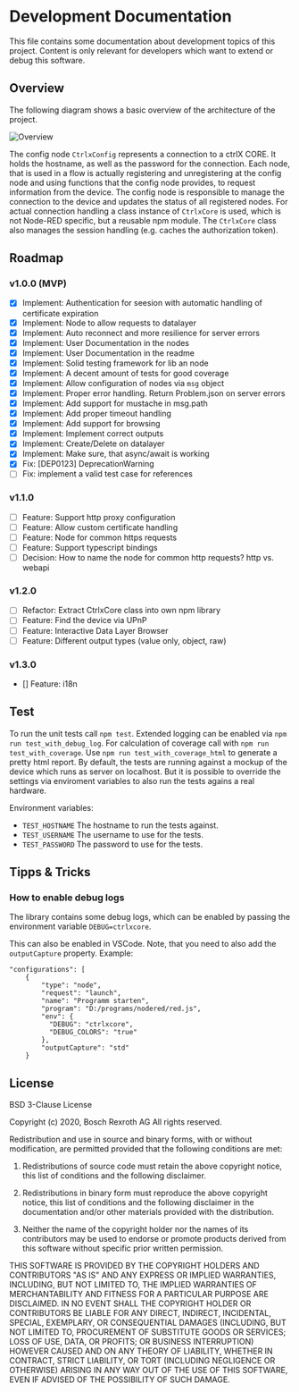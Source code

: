 
# Development Documentation

This file contains some documentation about development topics of this project.
Content is only relevant for developers which want to extend or debug this software.

## Overview

The following diagram shows a basic overview of the architecture of the project.

![Overview](https://www.plantuml.com/plantuml/svg/0/TLDDRwCm4BtpAqQSqW-gxXwh2ZLBM6qERIGIgNjrO49GOCpQGx9HbV--na1Yskm1sJEUUNxlcNdHB1GtLGcBFQfzWGTFxmggXH8LfBAg9I7naeybWgdwxdcrI7SYHqXPbN_Xm_C0qb9e3L6RYAH2a_am7q2mP5LG3YntI3PpTowQRALc4XNUGwDHTRlQu1oaocwwubBcSvfSWaN3GwHGP3F1eXH7L9DQyFRQmIkoo4pmtu84DwYGKjHkoK4LZ6FqUsXnslEJvvqkBf3CC52O1Qaa8tOTM5i2qR2i11UIhZX4coA7vsTuQtkJU6PyjgaM2yBmRDzTRz_Wr2Wvc3PA3lvroRMK9MIuRl9HKTzrQdaXDHKObxOowozDukdCRjwJ-IgskzTuDPrDLzF-_6USn6zHlBJXZsJnlem7E4UcO_6V1ZMF17zHwZgJuRv8UrqzjSekdwJozfeiav0qf_hogqYAIgbnqZsUuNb-FBzzhDyGBPBOD_nQUc5eANL2VZ7NUcd60fNjSrdwttou3GAxddzgU6hV1SA-z8i7_kF3mwqFGH2wVHRl2HJcXMPKPY38sJjupjKMeaExVfK19Cd5vWXcmhdH3eZX-Oc8AzHxGShCgFy3 "Overview")

The config node `CtrlxConfig` represents a connection to a ctrlX CORE. It holds the hostname, as well as the password for the connection.
Each node, that is used in a flow is actually registering and unregistering at the config node and using functions that the config node provides, to request information from the device. The config node is responsible to manage the connection to the device and updates the status of all registered nodes.
For actual connection handling a class instance of `CtrlxCore` is used, which is not Node-RED specific, but a reusable npm module. The `CtrlxCore` class also manages the session handling (e.g. caches the authorization token).

## Roadmap

### v1.0.0 (MVP)

- [x] Implement: Authentication for seesion with automatic handling of certificate expiration
- [x] Implement: Node to allow requests to datalayer
- [x] Implement: Auto reconnect and more resilience for server errors
- [x] Implement: User Documentation in the nodes
- [x] Implement: User Documentation in the readme
- [x] Implement: Solid testing framework for lib an node
- [x] Implement: A decent amount of tests for good coverage
- [x] Implement: Allow configuration of nodes via `msg` object
- [x] Implement: Proper error handling. Return Problem.json on server errors
- [x] Implement: Add support for mustache in msg.path
- [x] Implement: Add proper timeout handling
- [x] Implement: Add support for browsing
- [x] Implement: Implement correct outputs
- [x] Implement: Create/Delete on datalayer
- [x] Implement: Make sure, that async/await is working
- [x] Fix: [DEP0123] DeprecationWarning
- [ ] Fix: implement a valid test case for references

### v1.1.0

- [ ] Feature: Support http proxy configuration
- [ ] Feature: Allow custom certificate handling
- [ ] Feature: Node for common https requests
- [ ] Feature: Support typescript bindings
- [ ] Decision: How to name the node for common http requests? http vs. webapi

### v1.2.0

- [ ] Refactor: Extract CtrlxCore class into own npm library
- [ ] Feature: Find the device via UPnP
- [ ] Feature: Interactive Data Layer Browser
- [ ] Feature: Different output types (value only, object, raw)

### v1.3.0

- [] Feature: i18n

## Test

To run the unit tests call `npm test`. Extended logging can be enabled via `npm run test_with_debug_log`.
For calculation of coverage call with `npm run test_with_coverage`. Use `npm run test_with_coverage_html` to
generate a pretty html report.
By default, the tests are running against a mockup of the device which runs as server on localhost.
But it is possible to override the settings via enviroment variables to also run the tests agains a real hardware.

Environment variables:

- `TEST_HOSTNAME` The hostname to run the tests against.
- `TEST_USERNAME` The username to use for the tests.
- `TEST_PASSWORD` The password to use for the tests.

## Tipps & Tricks

### How to enable debug logs

The library contains some debug logs, which can be enabled by passing the environment variable `DEBUG=ctrlxcore`.

This can also be enabled in VSCode. Note, that you need to also add the `outputCapture` property. Example:

    "configurations": [
        {
            "type": "node",
            "request": "launch",
            "name": "Programm starten",
            "program": "D:/programs/nodered/red.js",
            "env": {
              "DEBUG": "ctrlxcore",
              "DEBUG_COLORS": "true"
            },
            "outputCapture": "std"
        }

## License

BSD 3-Clause License

Copyright (c) 2020, Bosch Rexroth AG
All rights reserved.

Redistribution and use in source and binary forms, with or without
modification, are permitted provided that the following conditions are met:

1. Redistributions of source code must retain the above copyright notice, this
   list of conditions and the following disclaimer.

2. Redistributions in binary form must reproduce the above copyright notice,
   this list of conditions and the following disclaimer in the documentation
   and/or other materials provided with the distribution.

3. Neither the name of the copyright holder nor the names of its
   contributors may be used to endorse or promote products derived from
   this software without specific prior written permission.

THIS SOFTWARE IS PROVIDED BY THE COPYRIGHT HOLDERS AND CONTRIBUTORS "AS IS"
AND ANY EXPRESS OR IMPLIED WARRANTIES, INCLUDING, BUT NOT LIMITED TO, THE
IMPLIED WARRANTIES OF MERCHANTABILITY AND FITNESS FOR A PARTICULAR PURPOSE ARE
DISCLAIMED. IN NO EVENT SHALL THE COPYRIGHT HOLDER OR CONTRIBUTORS BE LIABLE
FOR ANY DIRECT, INDIRECT, INCIDENTAL, SPECIAL, EXEMPLARY, OR CONSEQUENTIAL
DAMAGES (INCLUDING, BUT NOT LIMITED TO, PROCUREMENT OF SUBSTITUTE GOODS OR
SERVICES; LOSS OF USE, DATA, OR PROFITS; OR BUSINESS INTERRUPTION) HOWEVER
CAUSED AND ON ANY THEORY OF LIABILITY, WHETHER IN CONTRACT, STRICT LIABILITY,
OR TORT (INCLUDING NEGLIGENCE OR OTHERWISE) ARISING IN ANY WAY OUT OF THE USE
OF THIS SOFTWARE, EVEN IF ADVISED OF THE POSSIBILITY OF SUCH DAMAGE.
